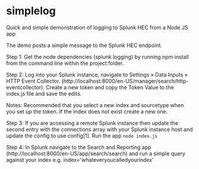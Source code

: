 # simplelog
Quick and simple demonstration of logging to Splunk HEC from a Node JS app

The demo posts a simple message to the Splunk HEC endpoint.

Step 1: 
Get the node dependencies (splunk logging) by running npm install from the command line within the project folder.

Step 2:
Log into your Splunk instance, navigate to Settings »  Data Inputs » HTTP Event Collector. (http://localhost:8000/en-US/manager/search/http-eventcollector). 
Create a new token and copy the Token Value to the index.js file and save the edits.

Notes: 
Recommended that you select a new index and sourcetype when you set up the token. If the index does not exist create a new one.

Step 3: 
If you are accessing a remote Splunk instance then update the second entry with the connections array with your Splunk instance host and update the config to use config[1].
Run the app ```node index.js```

Step 4: In Splunk navigate to the Search and Reporting app (http://localhost:8000/en-US/app/search/search) and run a simple query against your index e.g. index='whateveryoucalledyourindex'

